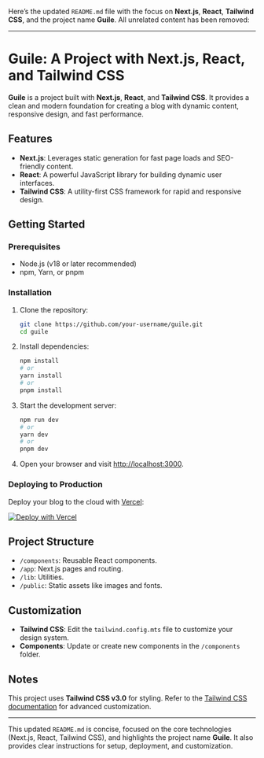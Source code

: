 Here’s the updated `README.md` file with the focus on **Next.js**, **React**, **Tailwind CSS**, and the project name **Guile**. All unrelated content has been removed:

---

# Guile: A Project with Next.js, React, and Tailwind CSS

**Guile** is a project built with **Next.js**, **React**, and **Tailwind CSS**. It provides a clean and modern foundation for creating a blog with dynamic content, responsive design, and fast performance.

## Features

- **Next.js**: Leverages static generation for fast page loads and SEO-friendly content.
- **React**: A powerful JavaScript library for building dynamic user interfaces.
- **Tailwind CSS**: A utility-first CSS framework for rapid and responsive design.

## Getting Started

### Prerequisites

- Node.js (v18 or later recommended)
- npm, Yarn, or pnpm

### Installation

1. Clone the repository:

   ```bash
   git clone https://github.com/your-username/guile.git
   cd guile
   ```

2. Install dependencies:

   ```bash
   npm install
   # or
   yarn install
   # or
   pnpm install
   ```

3. Start the development server:

   ```bash
   npm run dev
   # or
   yarn dev
   # or
   pnpm dev
   ```

4. Open your browser and visit [http://localhost:3000](http://localhost:3000).

### Deploying to Production

Deploy your blog to the cloud with [Vercel](https://vercel.com):

[![Deploy with Vercel](https://vercel.com/button)](https://vercel.com/new/clone?repository-url=https://github.com/your-username/guile&project-name=guile&repository-name=guile)

## Project Structure

- `/components`: Reusable React components.
- `/app`: Next.js pages and routing.
- `/lib`: Utilities.
- `/public`: Static assets like images and fonts.

## Customization

- **Tailwind CSS**: Edit the `tailwind.config.mts` file to customize your design system.
- **Components**: Update or create new components in the `/components` folder.

## Notes

This project uses **Tailwind CSS v3.0** for styling. Refer to the [Tailwind CSS documentation](https://tailwindcss.com/docs) for advanced customization.

---

This updated `README.md` is concise, focused on the core technologies (Next.js, React, Tailwind CSS), and highlights the project name **Guile**. It also provides clear instructions for setup, deployment, and customization.
